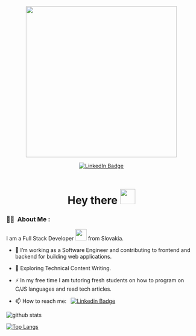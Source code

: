 <div id="header" align="center">
  <img src="https://media.giphy.com/media/zOvBKUUEERdNm/giphy.gif" width="400"/>
</div>
<p align="center">
	<a href="https://www.linkedin.com/in/valerii-medvezhonkov/">
		<img src="https://img.shields.io/badge/LinkedIn-blue?style=for-the-badge&logo=linkedin&logoColor=white" alt="LinkedIn Badge" />
	</a>
</p>

<p align="center">
	<img src="https://komarev.com/ghpvc/?username=ValeriiMedvezhonkov&style=flat-square&color=blue" alt=""/>
</p>

<h1 align="center">Hey there <img src="https://media.giphy.com/media/hvRJCLFzcasrR4ia7z/giphy.gif" width="40"></h1>

###  :man_technologist: &nbsp;About Me :


I am a Full Stack Developer <img src="https://media.giphy.com/media/WUlplcMpOCEmTGBtBW/giphy.gif" width="30"> from Slovakia.

- 🔭 I’m working as a Software Engineer and contributing to frontend and backend for building web applications.

- 🌱 Exploring Technical Content Writing.

- ⚡ In my free time I am tutoring fresh students on how to program on C/JS languages and read tech articles.

- 📫 How to reach me: &nbsp; [![Linkedin Badge](https://img.shields.io/badge/-valerii--medvezhonkov-blue?style=flat&logo=Linkedin&logoColor=white)](https://www.linkedin.com/in/valerii-medvezhonkov/)

![github stats](https://github-readme-stats.vercel.app/api?username=ValeriiMedvezhonkov&theme=node&show_icons=true&count_private=true&include_all_commits=true&hide=&line_height=24)

[![Top Langs](https://github-readme-stats.vercel.app/api/top-langs/?username=ValeriiMedvezhonkov&layout=compact&theme=vision-friendly-dark)](https://github.com/anuraghazra/github-readme-stats)


<!--
**ValeriiMedvezhonkov/ValeriiMedvezhonkov** is a ✨ _special_ ✨ repository because its `README.md` (this file) appears on your GitHub profile.

Here are some ideas to get you started:

- 🔭 I’m currently working on ...
- 🌱 I’m currently learning ...
- 👯 I’m looking to collaborate on ...
- 🤔 I’m looking for help with ...
- 💬 Ask me about ...
- 📫 How to reach me: ...
- 😄 Pronouns: ...
- ⚡ Fun fact: ...
-->
